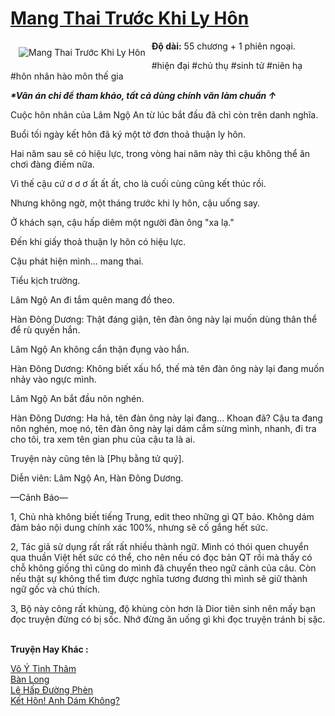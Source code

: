 <a href="https://utruyen.com/mang-thai-truoc-khi-ly-hon/19465/" title="Mang Thai Trước Khi Ly Hôn"><h1>Mang Thai Trước Khi Ly Hôn</h1></a><div style="display:table"><img align="right" style="float: left; padding: 10px;" src="https://utruyen.com/images/story/200x260/mang-thai-truoc-khi-ly-hon.jpg" alt="Mang Thai Trước Khi Ly Hôn"><b>Độ dài:</b> 55 chương + 1 phiên ngoại.<p></p>#hiện đại #chủ thụ #sinh tử #niên hạ #hôn nhân hào môn thế gia<p></p><i><b>*Văn án chỉ để tham khảo, tất cả dùng chính văn làm chuẩn ↑</b></i><p></p>Cuộc hôn nhân của Lâm Ngộ An từ lúc bắt đầu đã chỉ còn trên danh nghĩa.<p></p>Buổi tối ngày kết hôn đã ký một tờ đơn thoả thuận ly hôn.<p></p>Hai năm sau sẽ có hiệu lực, trong vòng hai năm này thì cậu không thể ăn chơi đàng điếm nữa.<p></p>Vì thế cậu cứ ơ ơ ơ ất ất ất, cho là cuối cùng cũng kết thúc rồi.<p></p>Nhưng không ngờ, một tháng trước khi ly hôn, cậu uống say.<p></p>Ở khách sạn, cậu hấp diêm một người đàn ông "xa lạ."<p></p>Đến khi giấy thoả thuận ly hôn có hiệu lực.<p></p>Cậu phát hiện mình... mang thai.<p></p>Tiểu kịch trường.<p></p>Lâm Ngộ An đi tắm quên mang đồ theo.<p></p>Hàn Đông Dương: Thật đáng giận, tên đàn ông này lại muốn dùng thân thể để rù quyến hắn.<p></p>Lâm Ngộ An không cẩn thận đụng vào hắn.<p></p>Hàn Đông Dương: Không biết xấu hổ, thế mà tên đàn ông này lại đang muốn nhảy vào ngực mình.<p></p>Lâm Ngộ An bắt đầu nôn nghén.<p></p>Hàn Đông Dương: Ha hả, tên đàn ông này lại đang... Khoan đã? Cậu ta đang nôn nghén, moẹ nó, tên đàn ông này lại dám cắm sừng mình, nhanh, đi tra cho tôi, tra xem tên gian phu của cậu ta là ai.<p></p>Truyện này cũng tên là [Phụ bằng tử quý].<p></p>Diễn viên: Lâm Ngộ An, Hàn Đông Dương.<p></p>—Cảnh Báo—<p></p>1, Chủ nhà không biết tiếng Trung, edit theo những gì QT bảo. Không dám đảm bảo nội dung chính xác 100%, nhưng sẽ cố gắng hết sức.<p></p>2, Tác giả sử dụng rất rất rất nhiều thành ngữ. Mình có thói quen chuyển qua thuần Việt hết sức có thể, cho nên nếu có đọc bản QT rồi mà thấy có chỗ không giống thì cũng do mình đã chuyển theo ngữ cảnh của câu. Còn nếu thật sự không thể tìm được nghĩa tương đương thì mình sẽ giữ thành ngữ gốc và chú thích.<p></p>3, Bộ này công rất khùng, độ khùng còn hơn là Dior tiên sinh nên mấy bạn đọc truyện đừng có bị sốc. Nhớ đừng ăn uống gì khi đọc truyện tránh bị sặc.</div><p><br><b>Truyện Hay Khác :</b></p><a href="https://utruyen.com/vo-y-tinh-tham/19464/" alt="Vô Ý Tình Thâm">Vô Ý Tình Thâm</a><br/><a href="https://github.com/quanluxury/truyenhot/tree/master/truyenhay/497/" alt="Bàn Long">Bàn Long</a><br/><a href="https://github.com/quanluxury/truyenhot/tree/master/truyenhay/18583/" alt="Lê Hấp Đường Phèn">Lê Hấp Đường Phèn</a><br/><a href="https://github.com/quanluxury/truyenhot/tree/master/truyenhay/18805/" alt="Kết Hôn! Anh Dám Không?">Kết Hôn! Anh Dám Không?</a><br/>